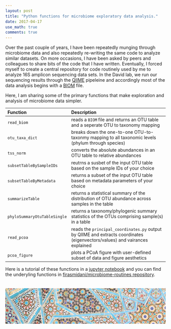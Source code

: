```yaml
---
layout: post
title: "Python functions for microbiome exploratory data analysis."
date: 2017-04-17
use_math: true
comments: true
---
```


Over the past couple of years, I have been repeatedly munging through microbiome data and also repeatedly re-writing the same code to analyze similar datasets. On more occasions, I have been asked by peers and colleagues to share bits of the code that I have written. Eventually, I forced myself to create a central repository for code routinely used by me to analyze 16S amplicon sequencing data sets. In the David lab, we run our sequencing results through the [QIIME](http://qiime.org) pipeleine and accordingly most of the data analysis begins with a [BIOM](http://biom-format.org) file.

Here, I am sharing some of the primary functions that make exploration and analysis of microbiome data simpler.

|Function|Description|
|:---|:---|
|`read_biom`|reads a `BIOM` file and returns an OTU table and a seperate OTU to taxonomy mapping|
|`otu_taxa_dict`|breaks down the one-to-one OTU-to-taxonmy mapping to all taxonomic levels (phylum through species<a></a>)|
|`tss_norm`|converts the absolute abundances in an OTU table to relative abundances|
|`subsetTableBySampleIDs`|reutrns a susbet of the input OTU table based on the sample IDs of your choice|
|`subsetTableByMetadata`|returns a subset of the input OTU table based on metadata parameters of your choice|
|`summarizeTable`|returns a statistical summary of the distribution of OTU abundance across samples in the table|
|`phyloSummaryOtuTableSingle`|returns a taxonomy/phylogenic summary statistics of the OTUs comprising sample(s) in a table|
|`read_pcoa`|reads the `principal_coordinates.py` output by QIIME and extracts coordinates (eigenvectors/values<a></a>) and vairances explained|
|`pcoa_figure`|plots a PCoA figure with user-defined subset of data and figure aesthetics|


Here is a tutorial of these functions in a [jupyter notebook](/assets/ipynbs/2017_04_10_seq_analysis_post.html) and you can find the underyling functions in [firasmidani/microbiome-routines repository](https://github.com/firasmidani/microbiome_routines).
<br><br><br>
![footer_banner](/assets/img/mosaic_footer.png)
